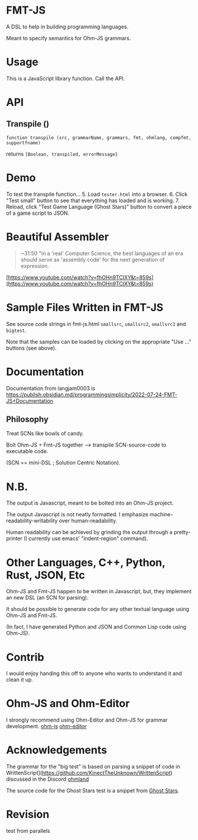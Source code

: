 # FMT-JS
A DSL to help in building programming languages.

Meant to specify semantics for Ohm-JS grammars.

# Usage
This is a JavaScript library function.  Call the API.

# API
## Transpile ()
`function transpile (src, grammarName, grammars, fmt, ohmlang, compfmt, supportfname)`

returns
`[Boolean, transpiled, errorMessage]`



# Demo
To test the transpile function...
5. Load `tester.html` into a browser.
6. Click "Test small" button to see that everything has loaded and is working.
7. Reload, click "Test Game Language (Ghost Stars)" button to convert a piece of a game script to JSON.


# Beautiful Assembler

> ~31:50 "In a 'real' Computer Science, the best languages of an era should serve as 'assembly code' for the next generation of expression.

[https://www.youtube.com/watch?v=fhOHn9TClXY&t=859s](https://www.youtube.com/watch?v=fhOHn9TClXY&t=859s)

# Sample Files Written in FMT-JS
See source code strings in fmt-js.html `smallsrc`, `smallsrc2`, `smallsrc3` and `bigtest`.

Note that the samples can be loaded by clicking on the appropriate "Use ..." buttons (see above).

# Documentation
Documentation from langjam0003 is https://publish.obsidian.md/programmingsimplicity/2022-07-24-FMT-JS+Documentation

## Philosophy
Treat SCNs like bowls of candy.

Bolt Ohm-JS + Fmt-JS together --> transpile SCN-source-code to executable code.

(SCN == mini-DSL ; Solution Centric Notation).

# N.B.

The output is Javascript, meant to be bolted into an Ohm-JS project.

The output Javascript is not neatly formatted.  I emphasize machine-readability-writability over human-readability.

Human readability can be achieved by grinding the output through a pretty-printer (I currently use emacs' "indent-region" command).

# Other Languages, C++, Python, Rust, JSON, Etc
Ohm-JS and Fmt-JS happen to be written in Javascript, but, they implement an new DSL (an SCN for parsing).

It should be possible to generate code for any other textual language using Ohm-JS and Fmt-JS.

(In fact, I have generated Python and JSON and Common Lisp code using Ohm-JS).

# Contrib
I would enjoy handing this off to anyone who wants to understand it and clean it up.

# Ohm-JS and Ohm-Editor
I strongly recommend using Ohm-Editor and Ohm-JS for grammar development.
[ohm-js](https://ohmjs.org/)
[ohm-editor](https://ohmjs.org/editor/)

# Acknowledgements
The grammar for the "big test" is based on parsing a snippet of code in WrittenScript](https://github.com/KinectTheUnknown/WrittenScript) discussed in the Discord [ohmland](https://discord.com/channels/779282197152661525/779286160597319680/992714506033692692)

The source code for the Ghost Stars test is a snippet from [Ghost Stars](https://oofoe.itch.io/ghost-stars).

# Revision
test from parallels
